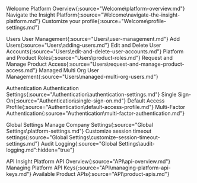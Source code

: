 Welcome
Platform Overview{:source="Welcome\platform-overview.md"} Navigate the Insight Platform{:source="Welcome\navigate-the-insight-platform.md"} Customize your profile{:source="Welcome\profile-settings.md"}

Users
User Management{:source="Users\user-management.md"} Add Users{:source="Users\adding-users.md"} Edit and Delete User Accounts{:source="Users\edit-and-delete-user-accounts.md"} Platform and Product Roles{:source="Users\product-roles.md"} Request and Manage Product Access{:source="Users\request-and-manage-product-access.md"} Managed Multi Org User Management{:source="Users\managed-multi-org-users.md"}

Authentication
Authentication Settings{:source="Authentication\authentication-settings.md"} Single Sign-On{:source="Authentication\single-sign-on.md"} Default Access Profile{:source="Authentication\default-access-profile.md"} Multi-Factor Authentication{:source="Authentication\multi-factor-authentication.md"}

Global Settings
Manage Company Settings{:source="Global Settings\platform-settings.md"} Customize session timeout settings{:source="Global Settings\customize-session-timeout-settings.md"} Audit Logging{:source="Global Settings\audit-logging.md":hidden="true"}

API
Insight Platform API Overview{:source="API\api-overview.md"} Managing Platform API Keys{:source="API\managing-platform-api-keys.md"} Available Product APIs{:source="API\product-apis.md"}